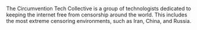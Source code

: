 The Circumvention Tech Collective is a group of technologists dedicated to keeping the internet free from censorship around the world. This includes the most extreme censoring environments, such as Iran, China, and Russia.
